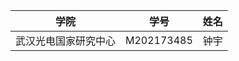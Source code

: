 |         学院         |    学号    | 姓名 |
| :------------------: | :--------: | :--: |
| 武汉光电国家研究中心 | M202173485 | 钟宇 |
